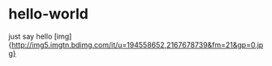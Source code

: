 # hello-world
just say hello
[img]{http://img5.imgtn.bdimg.com/it/u=194558652,2167678739&fm=21&gp=0.jpg}
